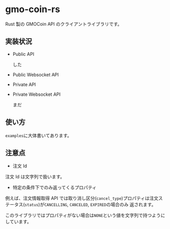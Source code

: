 # gmo-coin-rs

Rust 製の GMOCoin API のクライアントライブラリです。

## 実装状況

- Public API

  した

- Public Websocket API
- Private API
- Private Websocket API

  まだ

## 使い方

`examples`に大体書いてあります。

## 注意点

- 注文 Id

注文 Id は文字列で扱います。

- 特定の条件下でのみ返ってくるプロパティ

例えば、注文情報取得 API では取り消し区分(`cancel_type`)プロパティは注文ステータス(`status`)が`CANCELLING`, `CANCELED`, `EXPIRED`の場合のみ
返されます。

このライブラリではプロパティがない場合は`NONE`という値を文字列で持つようにしています。
